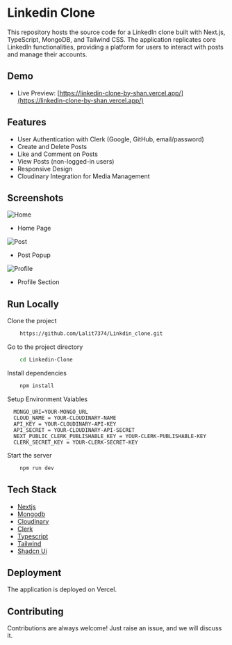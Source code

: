 # Linkedin Clone

This repository hosts the source code for a LinkedIn clone built with Next.js, TypeScript, MongoDB, and Tailwind CSS. The application replicates core LinkedIn functionalities, providing a platform for users to interact with posts and manage their accounts.

## Demo

- Live Preview: [https://linkedin-clone-by-shan.vercel.app/](https://linkedin-clone-by-shan.vercel.app/)

## Features

- User Authentication with Clerk (Google, GitHub, email/password)
- Create and Delete Posts
- Like and Comment on Posts
- View Posts (non-logged-in users)
- Responsive Design
- Cloudinary Integration for Media Management

## Screenshots

![Home](https://i.ibb.co/S6T3zkf/linkedin-clone-1.png)
- Home Page

![Post](https://i.ibb.co/9n5WZVC/linkedin-clone-2.png)
- Post Popup

![Profile](https://i.ibb.co/rMFpZkV/linkedin-clone-3.png)
- Profile Section

## Run Locally

Clone the project

```bash
    https://github.com/Lalit7374/Linkdin_clone.git
```
Go to the project directory

```bash
    cd Linkedin-Clone
```
Install dependencies

```bash
    npm install
```

Setup Environment Vaiables

```Make .env file in "root" folder and store environment Variables
  MONGO_URI=YOUR-MONGO_URL
  CLOUD_NAME = YOUR-CLOUDINARY-NAME
  API_KEY = YOUR-CLOUDINARY-API-KEY
  API_SECRET = YOUR-CLOUDINARY-API-SECRET
  NEXT_PUBLIC_CLERK_PUBLISHABLE_KEY = YOUR-CLERK-PUBLISHABLE-KEY
  CLERK_SECRET_KEY = YOUR-CLERK-SECRET-KEY
 ```

Start the server

```bash
    npm run dev
```

## Tech Stack
* [Nextjs](https://nextjs.org/)
* [Mongodb](https://www.mongodb.com/)
* [Cloudinary](https://cloudinary.com/)
* [Clerk](https://clerk.com/)
* [Typescript](https://www.typescriptlang.org/)
* [Tailwind](https://tailwindcss.com/)
* [Shadcn Ui](https://ui.shadcn.com/)

## Deployment

The application is deployed on Vercel.

## Contributing

Contributions are always welcome!
Just raise an issue, and we will discuss it.

